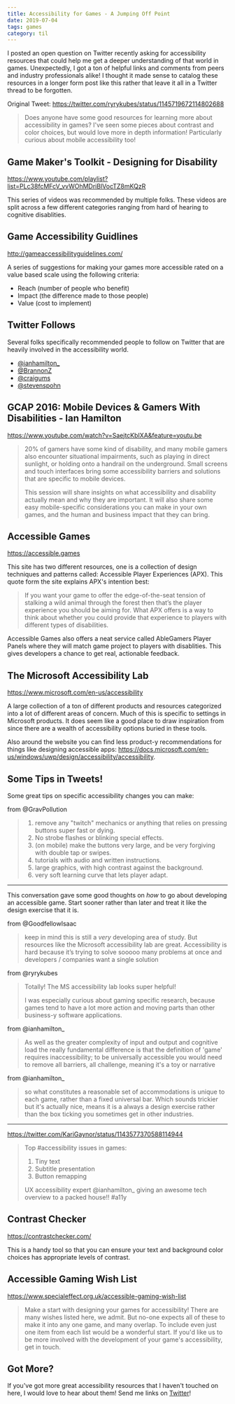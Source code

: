 ```yaml
---
title: Accessibility for Games - A Jumping Off Point
date: 2019-07-04
tags: games
category: til
---
```


I posted an open question on Twitter recently asking for accessibility resources that could help me get a deeper understanding of that world in games. Unexpectedly, I got a ton of helpful links and comments from peers and industry professionals alike! I thought it made sense to catalog these resources in a longer form post like this rather that leave it all in a Twitter thread to be forgotten.

Original Tweet:
https://twitter.com/ryrykubes/status/1145719672114802688

> Does anyone have some good resources for learning more about accessibility in games? I've seen some pieces about contrast and color choices, but would love more in depth information! Particularly curious about mobile accessibility too!

## Game Maker's Toolkit - Designing for Disability

https://www.youtube.com/playlist?list=PLc38fcMFcV_vvWOhMDriBlVocTZ8mKQzR

This series of videos was recommended by multiple folks. These videos are split across a few different categories ranging from hard of hearing to cognitive disablities.

## Game Accessibility Guidlines

http://gameaccessibilityguidelines.com/

A series of suggestions for making your games more accessible rated on a value based scale using the following criteria:

- Reach (number of people who benefit)
- Impact (the difference made to those people)
- Value (cost to implement)

## Twitter Follows

Several folks specifically recommended people to follow on Twitter that are heavily involved in the accessibility world.

- [@ianhamilton\_](https://twitter.com/ianhamilton_)
- [@BrannonZ](https://twitter.com/BrannonZ)
- [@craigums](https://twitter.com/craigums)
- [@stevenspohn](https://twitter.com/stevenspohn)

## GCAP 2016: Mobile Devices & Gamers With Disabilities - Ian Hamilton

https://www.youtube.com/watch?v=SaejtcKbIXA&feature=youtu.be

> 20% of gamers have some kind of disability, and many mobile gamers also encounter situational impairments, such as playing in direct sunlight, or holding onto a handrail on the underground. Small screens and touch interfaces bring some accessibility barriers and solutions that are specific to mobile devices.
>
> This session will share insights on what accessibility and disability actually mean and why they are important. It will also share some easy mobile-specific considerations you can make in your own games, and the human and business impact that they can bring.

## Accessible Games

https://accessible.games

This site has two different resources, one is a collection of design techniques and patterns called: Accessible Player Experiences (APX). This quote form the site explains APX's intention best:

> If you want your game to offer the edge-of-the-seat tension of stalking a wild animal through the forest then that’s the player experience you should be aiming for. What APX offers is a way to think about whether you could provide that experience to players with different types of disabilities.

Accessible Games also offers a neat service called AbleGamers Player Panels where they will match game project to players with disablities. This gives developers a chance to get real, actionable feedback.

## The Microsoft Accessibility Lab

https://www.microsoft.com/en-us/accessibility

A large collection of a ton of different products and resources categorized into a lot of different areas of concern. Much of this is specific to settings in Microsoft products. It does seem like a good place to draw inspiration from since there are a wealth of accessibility options buried in these tools.

Also around the website you can find less product-y recommendations for things like designing accessible apps: https://docs.microsoft.com/en-us/windows/uwp/design/accessibility/accessibility.

## Some Tips in Tweets!

Some great tips on specific accessibility changes you can make:

from @GravPollution

> 1. remove any "twitch" mechanics or anything that relies on pressing buttons super fast or dying.
> 2. No strobe flashes or blinking special effects.
> 3. (on mobile) make the buttons very large, and be very forgiving with double tap or swipes.
> 4. tutorials with audio and written instructions.
> 5. large graphics, with high contrast against the background.
> 6. very soft learning curve that lets player adapt.

---

This conversation gave some good thoughts on _how_ to go about developing an accessible game. Start sooner rather than later and treat it like the design exercise that it is.

from @GoodfellowIsaac

> keep in mind this is still a _very_ developing area of study. But resources like the Microsoft accessibility lab are great. Accessibility is hard because it’s trying to solve sooooo many problems at once and developers / companies want a single solution

from @ryrykubes

> Totally! The MS accessibility lab looks super helpful!
>
> I was especially curious about gaming specific research, because games tend to have a lot more action and moving parts than other business-y software applications.

from @ianhamilton\_

> As well as the greater complexity of input and output and cognitive load the really fundamental difference is that the definition of 'game' requires inaccessibility; to be universally accessible you would need to remove all barriers, all challenge, meaning it's a toy or narrative

from @ianhamilton\_

> so what constitutes a reasonable set of accommodations is unique to each game, rather than a fixed universal bar. Which sounds trickier but it's actually nice, means it is a always a design exercise rather than the box ticking you sometimes get in other industries.

---

https://twitter.com/KariGaynor/status/1143577370588114944

> Top #accessibility issues in games:
>
> 1. Tiny text
> 2. Subtitle presentation
> 3. Button remapping
>
> UX accessibility expert @ianhamilton\_ giving an awesome tech overview to a packed house!! #a11y

## Contrast Checker

https://contrastchecker.com/

This is a handy tool so that you can ensure your text and background color choices has appropriate levels of contrast.

## Accessible Gaming Wish List

https://www.specialeffect.org.uk/accessible-gaming-wish-list

> Make a start with designing your games for accessibility! There are many wishes listed here, we admit. But no-one expects all of these to make it into any one game, and many overlap. To include even just one item from each list would be a wonderful start. If you'd like us to be more involved with the development of your game's accessibility, get in touch.

## Got More?

If you've got more great accessibility resources that I haven't touched on here, I would love to hear about them! Send me links on [Twitter](https://twitter.com/ryrykubes)!
